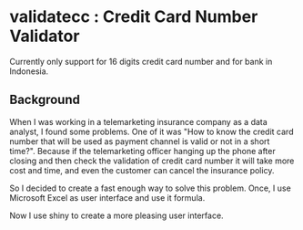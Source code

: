 # validatecc : Credit Card Number Validator

Currently only support for 16 digits credit card number and for bank in Indonesia.

## Background  

When I was working in a telemarketing insurance company as a data analyst, I found some problems. One of it was "How to know the credit card number that will be used as payment channel is valid or not in a short time?". Because if the telemarketing officer hanging up the phone after closing and then check the validation of credit card number it will take more cost and time, and even the customer can cancel the insurance policy.

So I decided to create a fast enough way to solve this problem. Once, I use Microsoft Excel as user interface and use it formula. 

Now I use shiny to create a more pleasing user interface.
